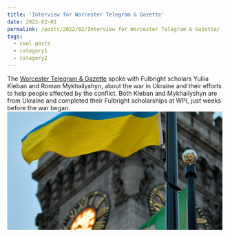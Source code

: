 ```yaml
---
title: 'Interview for Worcester Telegram & Gazette'
date: 2022-02-01
permalink: /posts/2022/02/Interview for Worcester Telegram & Gazette/
tags:
  - cool posts
  - category1
  - category2
---
```

The [Worcester Telegram & Gazette](https://www.telegram.com/restricted/?return=https%3A%2F%2Fwww.telegram.com%2Fstory%2Fnews%2F2022%2F03%2F02%2Fwpi-fulbright-scholars-help-link-ukrainians-homeland-stateside%2F9329053002%2F) spoke with Fulbright scholars Yuliia Kleban and Roman Mykhailyshyn, about the war in Ukraine and their efforts to help people affected by the conflict. Both Kleban and Mykhailyshyn are from Ukraine and completed their Fulbright scholarships at WPI, just weeks before the war began.
<br/><img src='/images/inter_wpi.png' width='500'>